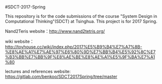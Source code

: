 #SDCT-2017-Spring

This repository is for the code submissions of the course "System Design in Computational Thinking"(SDCT) at Tsinghua. This project is for 2017 Spring.

Nand2Teris website：http://www.nand2tetris.org/

wiki website：http://toyhouse.cc/wiki/index.php/2017%E5%B9%B4%E7%A7%8B-%E8%AE%A1%E7%AE%97%E6%80%9D%E7%BB%B4%E5%92%8C%E7%B3%BB%E7%BB%9F%E8%AE%BE%E8%AE%A1%E5%9F%BA%E7%A1%80

lectures and references website: https://gitlab.com/benkoo/SDCT2017Spring/tree/master

